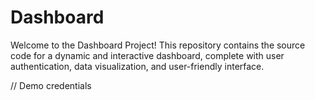 # Dashboard

Welcome to the Dashboard Project! This repository contains the source code for a dynamic and interactive dashboard, complete with user authentication, data visualization, and user-friendly interface.

// Demo credentials
<!-- 
const demoEmail = "demo@example.com";
const demoPassword = "password123";
-->
